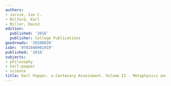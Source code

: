 ```yaml
---
authors:
- Jarvie, Ian C.
- Milford, Karl
- Miller, David
edition:
  published: '2016'
  publisher: College Publications
goodreads: '29208826'
isbn: '9781848901919'
published: '2016'
subjects:
- philosophy
- karl-popper
- science
title: Karl Popper. a Centenary Assessment. Volume II - Metaphysics and Epistemology
---
```


